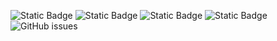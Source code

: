 ![Static Badge](https://img.shields.io/badge/blacklists-61-000000) ![Static Badge](https://img.shields.io/badge/blacklisted-2954341-cc0000) ![Static Badge](https://img.shields.io/badge/whitelisted-2250-00CC00) ![Static Badge](https://img.shields.io/badge/streaming_blacklist-28107-000000) ![GitHub issues](https://img.shields.io/github/issues/fabriziosalmi/blacklists)
